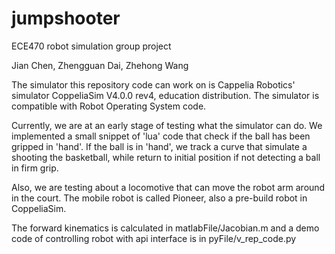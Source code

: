 # jumpshooter
ECE470 robot simulation group project

Jian Chen, Zhengguan Dai, Zhehong Wang

The simulator this repository code can work on is Cappelia Robotics' simulator CoppeliaSim V4.0.0 rev4, education distribution. The simulator is compatible with Robot Operating System code.

Currently, we are at an early stage of testing what the simulator can do. We implemented a small snippet of 'lua' code that check if the ball has been gripped in 'hand'. If the ball is in 'hand', we track a curve that simulate a shooting the basketball, while return to initial position if not detecting a ball in firm grip.

Also, we are testing about a locomotive that can move the robot arm around in the court. The mobile robot is called Pioneer, also a pre-build robot in CoppeliaSim.

The forward kinematics is calculated in matlabFile/Jacobian.m and a demo code of controlling robot with api interface is in pyFile/v_rep_code.py
